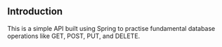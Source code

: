 ## Introduction

This is a simple API built using Spring to practise fundamental database operations like GET, POST, PUT, and DELETE.
